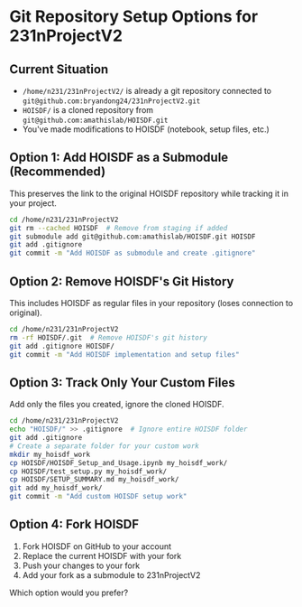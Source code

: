 # Git Repository Setup Options for 231nProjectV2

## Current Situation
- `/home/n231/231nProjectV2/` is already a git repository connected to `git@github.com:bryandong24/231nProjectV2.git`
- `HOISDF/` is a cloned repository from `git@github.com:amathislab/HOISDF.git`
- You've made modifications to HOISDF (notebook, setup files, etc.)

## Option 1: Add HOISDF as a Submodule (Recommended)
This preserves the link to the original HOISDF repository while tracking it in your project.

```bash
cd /home/n231/231nProjectV2
git rm --cached HOISDF  # Remove from staging if added
git submodule add git@github.com:amathislab/HOISDF.git HOISDF
git add .gitignore
git commit -m "Add HOISDF as submodule and create .gitignore"
```

## Option 2: Remove HOISDF's Git History
This includes HOISDF as regular files in your repository (loses connection to original).

```bash
cd /home/n231/231nProjectV2
rm -rf HOISDF/.git  # Remove HOISDF's git history
git add .gitignore HOISDF/
git commit -m "Add HOISDF implementation and setup files"
```

## Option 3: Track Only Your Custom Files
Add only the files you created, ignore the cloned HOISDF.

```bash
cd /home/n231/231nProjectV2
echo "HOISDF/" >> .gitignore  # Ignore entire HOISDF folder
git add .gitignore
# Create a separate folder for your custom work
mkdir my_hoisdf_work
cp HOISDF/HOISDF_Setup_and_Usage.ipynb my_hoisdf_work/
cp HOISDF/test_setup.py my_hoisdf_work/
cp HOISDF/SETUP_SUMMARY.md my_hoisdf_work/
git add my_hoisdf_work/
git commit -m "Add custom HOISDF setup work"
```

## Option 4: Fork HOISDF
1. Fork HOISDF on GitHub to your account
2. Replace the current HOISDF with your fork
3. Push your changes to your fork
4. Add your fork as a submodule to 231nProjectV2

Which option would you prefer?